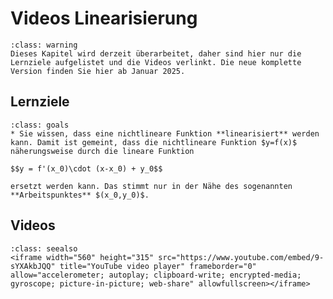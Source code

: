 # Videos Linearisierung

```{admonition} Hinweise zur Vorlesung Mathematik 1 im WiSe 2024/25
:class: warning
Dieses Kapitel wird derzeit überarbeitet, daher sind hier nur die Lernziele aufgelistet und die Videos verlinkt. Die neue komplette Version finden Sie hier ab Januar 2025.
```

## Lernziele

```{admonition} Lernziele
:class: goals
* Sie wissen, dass eine nichtlineare Funktion **linearisiert** werden kann. Damit ist gemeint, dass die nichtlineare Funktion $y=f(x)$ näherungsweise durch die lineare Funktion

$$y = f'(x_0)\cdot (x-x_0) + y_0$$

ersetzt werden kann. Das stimmt nur in der Nähe des sogenannten **Arbeitspunktes** $(x_0,y_0)$.
```

## Videos

```{admonition} Video
:class: seealso
<iframe width="560" height="315" src="https://www.youtube.com/embed/9-sYXAkbJQQ" title="YouTube video player" frameborder="0" allow="accelerometer; autoplay; clipboard-write; encrypted-media; gyroscope; picture-in-picture; web-share" allowfullscreen></iframe>
```
